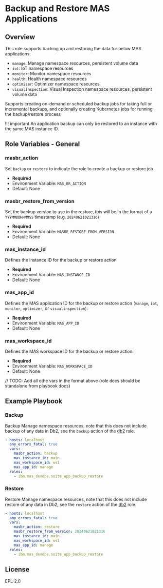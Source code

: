 Backup and Restore MAS Applications
===============================================================================

Overview
-------------------------------------------------------------------------------
This role supports backing up and restoring the data for below MAS applications:

- `manage`: Manage namespace resources, persistent volume data
- `iot`: IoT namespace resources
- `monitor`: Monitor namespace resources
- `health`: Health namespace resources
- `optimizer`: Optimizer namespace resources
- `visualinspection`: Visual Inspection namespace resources, persistent volume data


Supports creating on-demand or scheduled backup jobs for taking full or incremental backups, and optionally creating Kubernetes jobs for running the backup/restore process

!!! important
    An application backup can only be restored to an instance with the same MAS instance ID.


Role Variables - General
-------------------------------------------------------------------------------
### masbr_action
Set `backup` or `restore` to indicate the role to create a backup or restore job

- **Required**
- Environment Variable: `MAS_BR_ACTION`
- Default: None

### masbr_restore_from_version
Set the backup version to use in the restore, this will be in the format of a `YYYMMDDHHMMSS` timestamp (e.g. `20240621021316`)

- **Required**
- Environment Variable: `MASBR_RESTORE_FROM_VERSION`
- Default: None

### mas_instance_id
Defines the instance ID for the backup or restore action

- **Required**
- Environment Variable: `MAS_INSTANCE_ID`
- Default: None

### mas_app_id
Defines the MAS application ID for the backup or restore action (`manage`, `iot`, `monitor`, `optimizer`, or `visualinspection`):

- **Required**
- Environment Variable: `MAS_APP_ID`
- Default: None

### mas_workspace_id
Defines the MAS workspace ID for the backup or restore action:

- **Required**
- Environment Variable: `MAS_WORKSPACE_ID`
- Default: None


// TODO: Add all othe vars in the format above (role docs should be standalone from playbook docs)


Example Playbook
-------------------------------------------------------------------------------

### Backup
Backup Manage namespace resources, note that this does not include backup of any data in Db2, see the `backup` action of the [db2](db2.md) role.

```yaml
- hosts: localhost
  any_errors_fatal: true
  vars:
    masbr_action: backup
    mas_instance_id: main
    mas_workspace_id: ws1
    mas_app_id: manage
  roles:
    - ibm.mas_devops.suite_app_backup_restore
```

### Restore
Restore Manage namespace resources, note that this does not include restore of any data in Db2, see the `restore` action of the [db2](db2.md) role.

```yaml
- hosts: localhost
  any_errors_fatal: true
  vars:
    masbr_action: restore
    masbr_restore_from_version: 20240621021316
    mas_instance_id: main
    mas_workspace_id: ws1
    mas_app_id: manage
  roles:
    - ibm.mas_devops.suite_app_backup_restore
```


License
-------------------------------------------------------------------------------

EPL-2.0
